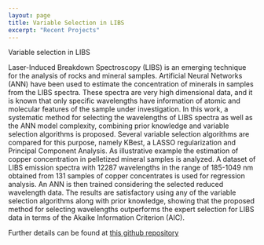 ```yaml
---
layout: page
title: Variable Selection in LIBS
excerpt: "Recent Projects"
---
```


Variable selection in LIBS

Laser-Induced Breakdown Spectroscopy (LIBS) is an emerging technique for the analysis of rocks and mineral samples. Artificial Neural Networks (ANN) have been used to estimate the concentration of minerals in samples from the LIBS spectra. These spectra are very high dimensional data, and it is known that only specific wavelengths have information of atomic and molecular features of the sample under investigation. In this work, a systematic method for selecting the wavelengths of LIBS spectra as well as the ANN model complexity, combining prior knowledge and variable selection algorithms is proposed. Several variable selection algorithms are compared for this purpose, namely KBest, a LASSO regularization and Principal Component Analysis. As illustrative example the estimation of copper concentration in pelletized mineral samples is analyzed. A dataset of LIBS emission spectra with 12287 wavelengths in the range of 185-1049 nm obtained from 131 samples of copper concentrates is used for regression analysis. An ANN is then trained considering the selected reduced wavelength data. The results are satisfactory using any of the variable selection algorithms along with prior knowledge, showing that the proposed method for selecting wavelengths outperforms the expert selection for LIBS data in terms of the Akaike Information Criterion (AIC).

Further details can be found at [this github repository](https://github.com/dannylc/LIBS-VARIABLE-SELECTION)
